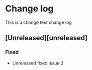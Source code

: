 # Change log
This is a change test change log

## [Unreleased][unreleased]
### Fixed

- Unreleased fixed issue 2
